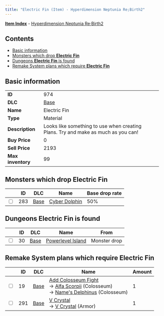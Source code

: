 ```yaml
---
title: "Electric Fin (Item) - Hyperdimension Neptunia Re;Birth2"
---
```


[**Item Index**](/neptunia/rb2/item/index.html) - [Hyperdimension Neptunia Re;Birth2](/neptunia/rb2)

## Contents

- [Basic information](#basic-information)
- [Monsters which drop **Electric Fin**](#monsters-which-drop-electric-fin)
- [Dungeons **Electric Fin** is found](#dungeons-electric-fin-is-found)
- [Remake System plans which require **Electric Fin**](#remake-system-plans-which-require-electric-fin)

## Basic information

|   |   |
| -- | -- |
| **ID** | 974 |
| **DLC** | [Base](/neptunia/rb2/dlc/0-base.html) |
| **Name** | Electric Fin |
| **Type** | Material |
| **Description** | Looks like something to use when creating Plans. Try and make as much as you can! |
| **Buy Price** | 0 |
| **Sell Price** | 2193 |
| **Max inventory** | 99 |

## Monsters which drop **Electric Fin**

|    | ID | DLC | Name | Base drop rate |
| -- | -- | --- | ---- | -------------- |
| <input type="checkbox" id="rb2-monster-0-283" class="trackbox" /> | 283 | [Base](/neptunia/rb2/dlc/0-base.html) | [Cyber Dolphin](/neptunia/rb2/monster/0-283-cyber-dolphin.html) | 50% |

## Dungeons **Electric Fin** is found

|    | ID | DLC | Name | From |
| -- | -- | --- | ---- | ---- |
| <input type="checkbox" id="rb2-dungeon-0-30" class="trackbox" /> | 30 | [Base](/neptunia/rb2/dlc/0-base.html) | [Powerlevel Island](/neptunia/rb2/dungeon/0-30-powerlevel-island.html) | Monster drop |

## Remake System plans which require **Electric Fin**

|    | ID | DLC | Name | Amount |
| -- | -- | --- | ---- | ------ |
| <input type="checkbox" id="rb2-remake-0-19" class="trackbox" /> | 19 | [Base](/neptunia/rb2/dlc/0-base.html) | [Add Colosseum Fight](/neptunia/rb2/remake/0-19-add-colosseum-fight.html)<br />→ [Alfa Scorpii](/neptunia/rb2/colosseum/0-2040-alfa-scorpii.html) (Colosseum)<br />→ [Name's Delphinus](/neptunia/rb2/colosseum/0-2060-names-delphinus.html) (Colosseum) | 1 |
| <input type="checkbox" id="rb2-remake-0-291" class="trackbox" /> | 291 | [Base](/neptunia/rb2/dlc/0-base.html) | [V Crystal](/neptunia/rb2/remake/0-291-v-crystal.html)<br />→ [V Crystal](/neptunia/rb2/item/0-1646-v-crystal.html) (Armor) | 1 |